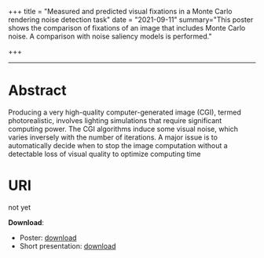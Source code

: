 +++
title = "Measured and predicted visual fixations in a Monte Carlo rendering noise detection task"
date = "2021-09-11"
summary="This poster shows the comparison of fixations of an image that includes Monte Carlo noise. A comparison with noise saliency models is performed."

+++

---

# Abstract
Producing a very high-quality computer-generated image (CGI), termed photorealistic, involves lighting
simulations that require significant computing power.
The CGI algorithms induce some visual noise, which varies inversely with the number of iterations. A major issue is to automatically decide when to stop the image computation without a detectable loss of visual quality to optimize computing time


# URI

not yet


**Download**:
- Poster: [download](/articles/sap2021/SAP_Poster_10_9.pdf)
- Short presentation: [download](/articles/sap2021/sap_poster_10_09.mp4)


